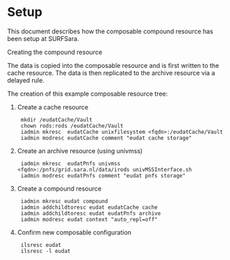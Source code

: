 # Setup

This document describes how the composable compound resource has been
setup at SURFSara.

Creating the compound resource

The data is copied into the composable resource and is first
written to the cache resource. The data is then replicated to the
archive resource via a delayed rule.

The creation of this example composable resource tree:

1. Create a cache resource

        mkdir /eudatCache/Vault
        chown rods:rods /eudatCache/Vault
        iadmin mkresc  eudatCache unixfilesystem <fqdn>:/eudatCache/Vault
        iadmin modresc eudatCache comment "eudat cache storage"

2. Create an archive resource (using univmss)

        iadmin mkresc  eudatPnfs univmss <fqdn>:/pnfs/grid.sara.nl/data/irods univMSSInterface.sh
        iadmin modresc eudatPnfs comment "eudat pnfs storage"

3. Create a compound resource

        iadmin mkresc eudat compound
        iadmin addchildtoresc eudat eudatCache cache
        iadmin addchildtoresc eudat eudatPnfs archive
        iadmin modresc eudat context "auto_repl=off"

4. Confirm new composable configuration

        ilsresc eudat
        ilsresc -l eudat
